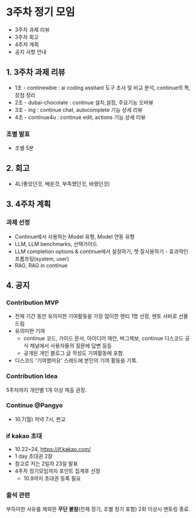 # 3주차 정기 모임
- 3주차 과제 리뷰
- 3주차 회고
- 4주차 계획
- 공지 사항 안내


## 1. 3주차 과제 리뷰
- 1조 - continewbie : ai coding assitant 도구 조사 및 비교 분석, continue의 특,장점 정리
- 2조 - dubai-chocolate : continue 설치,설정, 주요기능 오버뷰
- 3조 - ing : continue chat, autocomplete 기능 상세 리뷰
- 4조 - continue4u : continue edit, actions 기능 상세 리뷰

### 조별 발표
- 조별 5분

## 2. 회고
- 4L(좋았던것, 배운것, 부족했던것, 바랬던것)


## 3. 4주차 계획
### 과제 선정
- Continue에서 사용하는 Model 유형, Model 연동 유형 
- LLM, LLM benchmarks, 선택가이드
- LLM completion options & continue에서 설정하기, 챗 잘사용하기 - 효과적인 프롬프팅(system, user)
- RAG, RAG in continue


## 4. 공지
### Contribution MVP
- 전체 기간 동안 유의미한 기여활동을 가장 많이한 멘티 1명 선정, 멘토 사비로 선물 드림
- 유의미한 기여
  - continue 코드, 가이드 문서, 아이디어 제안, 버그제보, continue 디스코드 공식 채널에서 사용자들의 질문에 답변 등등
  - 공개된 개인 블로그 글 작성도 기여활동에 포함.
- 디스코드 '기여했어요' 스레드에 본인의 기여 활동을 기록.

### Contribution Idea
5주차까지 개인별 1개 이상 제출 권장.

### Continue @Pangyo 
- 10.7(월) 저녁 7시, 판교

### if kakao 초대
- 10.22~24, https://if.kakao.com/
- 1 day 초대권 2장
- 참고로 저는 2일차 23일 발표
- 4주차 정기모임까지 포인트 집계후 선정
  - 10.9까지 초대권 등록 필요

### 출석 관련
부득이한 사유를 제외한 **무단 불참**(전체 정기, 조별 정기 포함) 2회 이상시 멘토링 종료.


